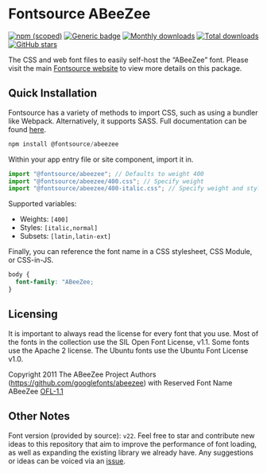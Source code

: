 # Fontsource ABeeZee

[![npm (scoped)](https://img.shields.io/npm/v/@fontsource/abeezee?color=brightgreen)](https://www.npmjs.com/package/@fontsource/abeezee) [![Generic badge](https://img.shields.io/badge/fontsource-passing-brightgreen)](https://github.com/fontsource/fontsource) [![Monthly downloads](https://badgen.net/npm/dm/@fontsource/abeezee)](https://github.com/fontsource/fontsource) [![Total downloads](https://badgen.net/npm/dt/@fontsource/abeezee)](https://github.com/fontsource/fontsource) [![GitHub stars](https://img.shields.io/github/stars/fontsource/fontsource.svg?style=social&label=Star)](https://github.com/fontsource/fontsource/stargazers)

The CSS and web font files to easily self-host the “ABeeZee” font. Please visit the main [Fontsource website](https://fontsource.org/fonts/abeezee) to view more details on this package.

## Quick Installation

Fontsource has a variety of methods to import CSS, such as using a bundler like Webpack. Alternatively, it supports SASS. Full documentation can be found [here](https://fontsource.org/docs/introduction).

```javascript
npm install @fontsource/abeezee
```

Within your app entry file or site component, import it in.

```javascript
import "@fontsource/abeezee"; // Defaults to weight 400
import "@fontsource/abeezee/400.css"; // Specify weight
import "@fontsource/abeezee/400-italic.css"; // Specify weight and style

```

Supported variables:
- Weights: `[400]`
- Styles: `[italic,normal]`
- Subsets: `[latin,latin-ext]`

Finally, you can reference the font name in a CSS stylesheet, CSS Module, or CSS-in-JS.

```css
body {
  font-family: "ABeeZee;
}
```

## Licensing
It is important to always read the license for every font that you use.
Most of the fonts in the collection use the SIL Open Font License, v1.1. Some fonts use the Apache 2 license. The Ubuntu fonts use the Ubuntu Font License v1.0.

Copyright 2011 The ABeeZee Project Authors (https://github.com/googlefonts/abeezee) with Reserved Font Name ABeeZee
[OFL-1.1](http://scripts.sil.org/OFL)

## Other Notes
Font version (provided by source): `v22`.
Feel free to star and contribute new ideas to this repository that aim to improve the performance of font loading, as well as expanding the existing library we already have. Any suggestions or ideas can be voiced via an [issue](https://github.com/fontsource/fontsource/issues).